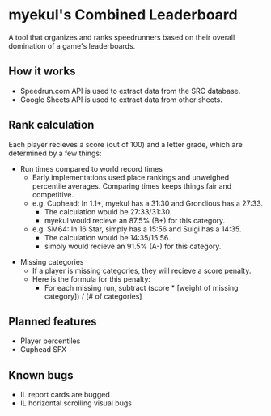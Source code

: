 # myekul's Combined Leaderboard
A tool that organizes and ranks speedrunners based on their overall domination of a game's leaderboards.

## How it works
- Speedrun.com API is used to extract data from the SRC database.
- Google Sheets API is used to extract data from other sheets.

## Rank calculation
Each player recieves a score (out of 100) and a letter grade, which are determined by a few things:
- Run times compared to world record times
    - Early implementations used place rankings and unweighed percentile averages. Comparing times keeps things fair and competitive.
    - e.g. Cuphead: In 1.1+, myekul has a 31:30 and Grondious has a 27:33.
        - The calculation would be 27:33/31:30.
        - myekul would recieve an 87.5% (B+) for this category.
    - e.g. SM64: In 16 Star, simply has a 15:56 and Suigi has a 14:35.
        - The calculation would be 14:35/15:56.
        - simply would recieve an 91.5% (A-) for this category.
<!-- - Category weight
    - When overall scores are computed, runs are weighed by how many players run each category relative to other categories.
    - e.g. Cuphead: 1.1+ is a more competitive category than DLC+Base. 
        - Therefore, 1.1+ runs will contribute more to the score.
    - e.g. SM64: 16 Star is a more competitive category than 70 Star.
        - Therefore, 16 Star runs will contribute more to the score. -->
- Missing categories
    - If a player is missing categories, they will recieve a score penalty.
    - Here is the formula for this penalty:
        - For each missing run, subtract (score * [weight of missing category]) / [# of categories]

## Planned features
- Player percentiles
- Cuphead SFX

## Known bugs
- IL report cards are bugged
- IL horizontal scrolling visual bugs